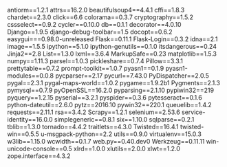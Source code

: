 antiorm==1.2.1
attrs==16.2.0
beautifulsoup4==4.4.1
cffi==1.8.3
chardet==2.3.0
click==6.6
colorama==0.3.7
cryptography==1.5.2
cssselect==0.9.2
cycler==0.10.0
db==0.1.1
decorator==4.0.10
Django==1.9.5
django-debug-toolbar==1.5
docopt==0.6.2
easygui===0.98.0-unreleased
Flask==0.11.1
Flask-Login==0.3.2
idna==2.1
image==1.5.5
ipython==5.1.0
ipython-genutils==0.1.0
itsdangerous==0.24
Jinja2==2.8
List==1.3.0
lxml==3.6.4
MarkupSafe==0.23
matplotlib==1.5.3
numpy==1.11.3
parsel==1.0.3
pickleshare==0.7.4
Pillow==3.3.1
prettytable==0.7.2
prompt-toolkit==1.0.7
pyasn1==0.1.9
pyasn1-modules==0.0.8
pycparser==2.17
pycurl==7.43.0
PyDispatcher==2.0.5
pygal==2.3.1
pygal-maps-world==1.0.2
pygame==1.9.2b1
Pygments==2.1.3
pymysql==0.7.9
pyOpenSSL==16.2.0
pyparsing==2.1.10
pypiwin32==219
pyquery==1.2.15
pyserial==3.2.1
pyspider==0.3.6
pytesseract==0.1.6
python-dateutil==2.6.0
pytz==2016.10
pywin32==220.1
queuelib==1.4.2
requests==2.11.1
rsa==3.4.2
Scrapy==1.2.1
selenium==2.53.6
service-identity==16.0.0
simplegeneric==0.8.1
six==1.10.0
sqlparse==0.2.1
tblib==1.3.0
tornado==4.4.2
traitlets==4.3.0
Twisted==16.4.1
twisted-win==0.5.5
u-msgpack-python==2.2
utils==0.9.0
virtualenv==15.0.3
w3lib==1.15.0
wcwidth==0.1.7
web.py==0.40.dev0
Werkzeug==0.11.11
win-unicode-console==0.5
xlrd==1.0.0
xlutils==2.0.0
xlwt==1.2.0
zope.interface==4.3.2
